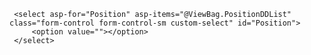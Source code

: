  <div class="col-sm-3">
   
     <select asp-for="Position" asp-items="@ViewBag.PositionDDList" class="form-control form-control-sm custom-select" id="Position">
         <option value=""></option>
     </select>
     
 </div>
